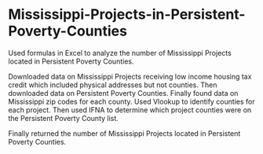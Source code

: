 # Mississippi-Projects-in-Persistent-Poverty-Counties
 Used formulas in Excel to analyze the number of Mississippi Projects located in Persistent Poverty Counties.
 
Downloaded data on Mississippi Projects receiving low income housing tax credit which included physical addresses but not counties. Then downloaded data on Persistent Poverty Counties. Finally found data on Mississippi zip codes for each county. Used Vlookup to identify counties for each project. Then used IFNA to determine which project counties were on the Persistent Poverty County list. 

Finally returned the number of Mississippi Projects located in Persistent Poverty Counties.
